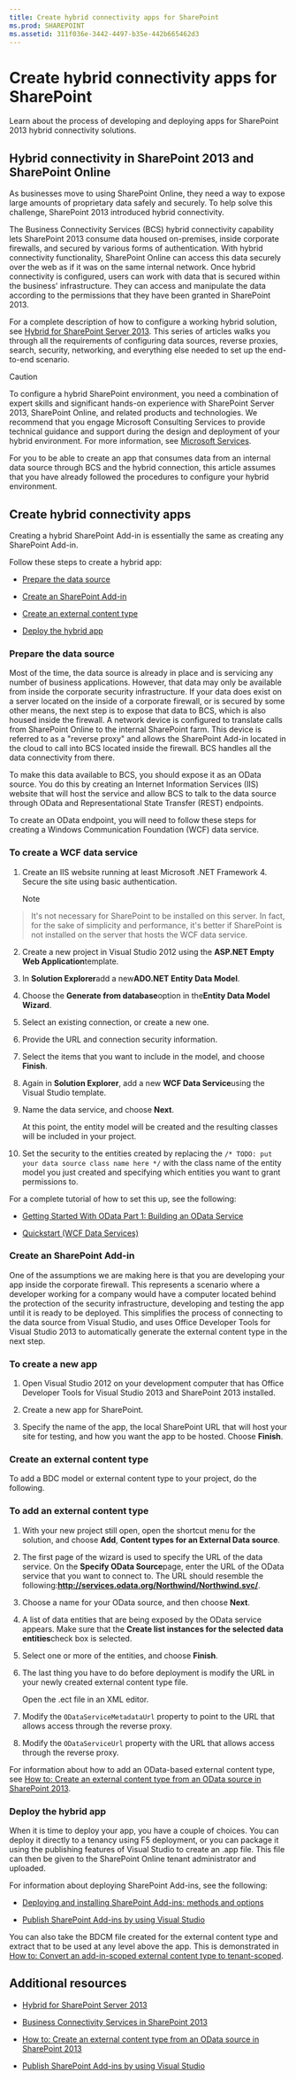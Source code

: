 ```yaml
---
title: Create hybrid connectivity apps for SharePoint
ms.prod: SHAREPOINT
ms.assetid: 311f036e-3442-4497-b35e-442b665462d3
---
```



# Create hybrid connectivity apps for SharePoint
Learn about the process of developing and deploying apps for SharePoint 2013 hybrid connectivity solutions. 
## Hybrid connectivity in SharePoint 2013 and SharePoint Online
<a name="bk_hybridconnectivity"> </a>

As businesses move to using SharePoint Online, they need a way to expose large amounts of proprietary data safely and securely. To help solve this challenge, SharePoint 2013 introduced hybrid connectivity. 
  
    
    
The Business Connectivity Services (BCS) hybrid connectivity capability lets SharePoint 2013 consume data housed on-premises, inside corporate firewalls, and secured by various forms of authentication. With hybrid connectivity functionality, SharePoint Online can access this data securely over the web as if it was on the same internal network. Once hybrid connectivity is configured, users can work with data that is secured within the business' infrastructure. They can access and manipulate the data according to the permissions that they have been granted in SharePoint 2013. 
  
    
    
For a complete description of how to configure a working hybrid solution, see  [Hybrid for SharePoint Server 2013](http://technet.microsoft.com/en-us/library/jj838715.aspx). This series of articles walks you through all the requirements of configuring data sources, reverse proxies, search, security, networking, and everything else needed to set up the end-to-end scenario. 
  
    
    

> [!CAUTION]  
> To configure a hybrid SharePoint environment, you need a combination of expert skills and significant hands-on experience with SharePoint Server 2013, SharePoint Online, and related products and technologies. We recommend that you engage Microsoft Consulting Services to provide technical guidance and support during the design and deployment of your hybrid environment. 
> For more information, see  [Microsoft Services](http://www.microsoft.com/en-us/microsoftservices/deploy.aspx). 
  
    
    

For you to be able to create an app that consumes data from an internal data source through BCS and the hybrid connection, this article assumes that you have already followed the procedures to configure your hybrid environment. 
  
    
    

## Create hybrid connectivity apps
<a name="bkmk_CreatingHybridConnectivityApps"> </a>

Creating a hybrid SharePoint Add-in is essentially the same as creating any SharePoint Add-in. 
  
    
    
Follow these steps to create a hybrid app: 
  
    
    

-  [Prepare the data source](#bkmk_PrepareDataSource)
    
  
-  [Create an SharePoint Add-in](#bkmk_CreateAnApp)
    
  
-  [Create an external content type](#bkmk_CreateECT)
    
  
-  [Deploy the hybrid app](#bkmk_DeployHybridApp)
    
  

### Prepare the data source
<a name="bkmk_PrepareDataSource"> </a>

Most of the time, the data source is already in place and is servicing any number of business applications. However, that data may only be available from inside the corporate security infrastructure. If your data does exist on a server located on the inside of a corporate firewall, or is secured by some other means, the next step is to expose that data to BCS, which is also housed inside the firewall. A network device is configured to translate calls from SharePoint Online to the internal SharePoint farm. This device is referred to as a "reverse proxy" and allows the SharePoint Add-in located in the cloud to call into BCS located inside the firewall. BCS handles all the data connectivity from there. 
  
    
    
To make this data available to BCS, you should expose it as an OData source. You do this by creating an Internet Information Services (IIS) website that will host the service and allow BCS to talk to the data source through OData and Representational State Transfer (REST) endpoints. 
  
    
    
To create an OData endpoint, you will need to follow these steps for creating a Windows Communication Foundation (WCF) data service. 
  
    
    

### To create a WCF data service


1. Create an IIS website running at least Microsoft .NET Framework 4. Secure the site using basic authentication. 
    
    > [!NOTE]  
> It's not necessary for SharePoint to be installed on this server. In fact, for the sake of simplicity and performance, it's better if SharePoint is not installed on the server that hosts the WCF data service. 
2. Create a new project in Visual Studio 2012 using the **ASP.NET Empty Web Application**template.
    
  
3. In **Solution Explorer**add a new**ADO.NET Entity Data Model**. 
    
  
4. Choose the **Generate from database**option in the**Entity Data Model Wizard**. 
    
  
5. Select an existing connection, or create a new one. 
    
  
6. Provide the URL and connection security information. 
    
  
7. Select the items that you want to include in the model, and choose **Finish**. 
    
  
8. Again in **Solution Explorer**, add a new **WCF Data Service**using the Visual Studio template.
    
  
9. Name the data service, and choose **Next**. 
    
    At this point, the entity model will be created and the resulting classes will be included in your project. 
    
  
10. Set the security to the entities created by replacing the  `/* TODO: put your data source class name here */` with the class name of the entity model you just created and specifying which entities you want to grant permissions to.
    
  
For a complete tutorial of how to set this up, see the following: 
  
    
    

-  [Getting Started With OData Part 1: Building an OData Service](http://msdn.microsoft.com/en-us/data/gg601462)
    
  
-  [Quickstart (WCF Data Services)](http://msdn.microsoft.com/en-us/library/cc668796.aspx)
    
  

### Create an SharePoint Add-in
<a name="bkmk_CreateAnApp"> </a>

One of the assumptions we are making here is that you are developing your app inside the corporate firewall. This represents a scenario where a developer working for a company would have a computer located behind the protection of the security infrastructure, developing and testing the app until it is ready to be deployed. This simplifies the process of connecting to the data source from Visual Studio, and uses Office Developer Tools for Visual Studio 2013 to automatically generate the external content type in the next step. 
  
    
    

### To create a new app


1. Open Visual Studio 2012 on your development computer that has Office Developer Tools for Visual Studio 2013 and SharePoint 2013 installed. 
    
  
2. Create a new app for SharePoint. 
    
  
3. Specify the name of the app, the local SharePoint URL that will host your site for testing, and how you want the app to be hosted. Choose **Finish**. 
    
  

### Create an external content type
<a name="bkmk_CreateECT"> </a>

To add a BDC model or external content type to your project, do the following. 
  
    
    

### To add an external content type


1. With your new project still open, open the shortcut menu for the solution, and choose **Add**, **Content types for an External Data source**. 
    
  
2. The first page of the wizard is used to specify the URL of the data service. On the **Specify OData Source**page, enter the URL of the OData service that you want to connect to. The URL should resemble the following:**http://services.odata.org/Northwind/Northwind.svc/**.
    
  
3. Choose a name for your OData source, and then choose **Next**. 
    
  
4. A list of data entities that are being exposed by the OData service appears. Make sure that the **Create list instances for the selected data entities**check box is selected.
    
  
5. Select one or more of the entities, and choose **Finish**. 
    
  
6. The last thing you have to do before deployment is modify the URL in your newly created external content type file. 
    
    Open the .ect file in an XML editor. 
    
  
7. Modify the  `ODataServiceMetadataUrl` property to point to the URL that allows access through the reverse proxy.
    
  
8. Modify the  `ODataServiceUrl` property with the URL that allows access through the reverse proxy.
    
  
For information about how to add an OData-based external content type, see  [How to: Create an external content type from an OData source in SharePoint 2013](how-to-create-an-external-content-type-from-an-odata-source-in-sharepoint-2013.md). 
  
    
    

### Deploy the hybrid app
<a name="bkmk_DeployHybridApp"> </a>

When it is time to deploy your app, you have a couple of choices. You can deploy it directly to a tenancy using F5 deployment, or you can package it using the publishing features of Visual Studio to create an .app file. This file can then be given to the SharePoint Online tenant administrator and uploaded. 
  
    
    
For information about deploying SharePoint Add-ins, see the following: 
  
    
    

-  [Deploying and installing SharePoint Add-ins: methods and options](http://msdn.microsoft.com/library/d15a74a7-3c10-485a-9885-7ef11aaa0d90%28Office.15%29.aspx)
    
  
-  [Publish SharePoint Add-ins by using Visual Studio](http://msdn.microsoft.com/library/8137d0fa-52e2-4771-8639-60af80f693bb%28Office.15%29.aspx)
    
  
You can also take the BDCM file created for the external content type and extract that to be used at any level above the app. This is demonstrated in  [How to: Convert an add-in-scoped external content type to tenant-scoped](how-to-convert-an-add-in-scoped-external-content-type-to-tenant-scoped.md). 
  
    
    

## Additional resources
<a name="bk_addresources"> </a>


-  [Hybrid for SharePoint Server 2013](http://technet.microsoft.com/en-us/library/jj838715.aspx)
    
  
-  [Business Connectivity Services in SharePoint 2013](business-connectivity-services-in-sharepoint-2013.md)
    
  
-  [How to: Create an external content type from an OData source in SharePoint 2013](how-to-create-an-external-content-type-from-an-odata-source-in-sharepoint-2013.md)
    
  
-  [Publish SharePoint Add-ins by using Visual Studio](http://msdn.microsoft.com/library/8137d0fa-52e2-4771-8639-60af80f693bb%28Office.15%29.aspx)
    
  

